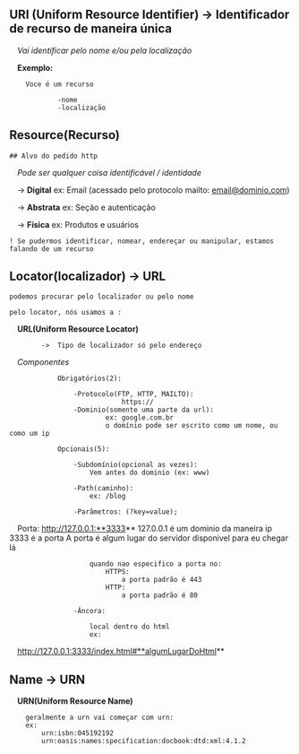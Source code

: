 ## URI (Uniform Resource Identifier)    ->   Identificador de recurso de maneira única

⠀   *Vai identificar pelo nome e/ou pela localização*

⠀   **Exemplo:**

        Voce é um recurso

                -nome
                -localização

## Resource(Recurso)

    ## Alvo do pedido http

⠀   *Pode ser qualquer coisa identificável / identidade*

⠀       -> **Digital**
                ex: Email (acessado pelo protocolo mailto: email@dominio.com)

⠀       -> **Abstrata**
                ex: Seção e autenticação

⠀       -> **Física**
                ex: Produtos e usuários

    ! Se pudermos identificar, nomear, endereçar ou manipular, estamos falando de um recurso 

## Locator(localizador)   -> URL

    podemos procurar pelo localizador ou pelo nome

    pelo locator, nós usamos a :

⠀       **URL(Uniform Resource Locator)**

            ->  Tipo de localizador só pelo endereço

⠀           *Componentes*

                Obrigatórios(2):

                    -Protocolo(FTP, HTTP, MAILTO):
                                https://
                    -Dominio(somente uma parte da url):     
                            ex: google.com.br
                            o domínio pode ser escrito como um nome, ou como um ip
                
                Opcionais(5):

                    -Subdomínio(opcional as vezes):
                        Vem antes do dominio (ex: www)

                    -Path(caminho):
                        ex: /blog 

                    -Parâmetros: (?key=value);
                    
⠀                   Porta:
                        http://127.0.0.1:**3333**
                        127.0.0.1 é um dominio da maneira ip
                        3333 é a porta
                        A porta é algum lugar do servidor disponivel para eu chegar lá

                        quando nao especifico a porta no:
                            HTTPS:
                                a porta padrão é 443
                            HTTP:
                                a porta padrão é 80
                    
                    -Âncora:

                        local dentro do html
                        ex: 
⠀                           http://127.0.0.1:3333/index.html#**algumLugarDoHtml**

## Name    ->     URN

⠀    **URN(Uniform Resource Name)**

        geralmente a urn vai começar com urn:
        ex:
            urn:isbn:045192192
            urn:oasis:names:specification:docbook:dtd:xml:4.1.2
